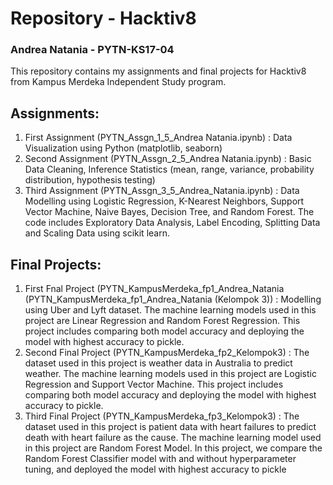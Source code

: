 
# Repository - Hacktiv8 </br>
### Andrea Natania - PYTN-KS17-04

This repository contains my assignments and final projects for Hacktiv8 from Kampus Merdeka Independent Study program. </br>

## **Assignments:**
1. First Assignment (PYTN_Assgn_1_5_Andrea Natania.ipynb) : Data Visualization using Python (matplotlib, seaborn)
2. Second Assignment (PYTN_Assgn_2_5_Andrea Natania.ipynb) : Basic Data Cleaning,  Inference Statistics (mean, range, variance, probability distribution, hypothesis testing)
3. Third Assignment (PYTN_Assgn_3_5_Andrea_Natania.ipynb) : Data Modelling using Logistic Regression, K-Nearest Neighbors, Support Vector Machine, Naive Bayes, Decision Tree, and Random Forest. The code includes Exploratory Data Analysis, Label Encoding, Splitting Data and Scaling Data using scikit learn.

## **Final Projects:**
1. First Fnal Project (PYTN_KampusMerdeka_fp1_Andrea_Natania (PYTN_KampusMerdeka_fp1_Andrea_Natania (Kelompok 3)) : Modelling using Uber and Lyft dataset. The machine learning models used in this project are Linear Regression and Random Forest Regression. This project includes comparing both model accuracy and deploying the model with highest accuracy to pickle.
2. Second Final Project (PYTN_KampusMerdeka_fp2_Kelompok3) : The dataset used in this project is weather data in Australia to predict weather. The machine learning models used in this project are Logistic Regression and Support Vector Machine. This project includes comparing both model accuracy and deploying the model with highest accuracy to pickle.
3. Third Final Project (PYTN_KampusMerdeka_fp3_Kelompok3) : The dataset used in this project is patient data with heart failures to predict death with heart failure as the cause. The machine learning model used in this project are Random Forest Model. In this project, we compare the Random Forest Classifier model with and without hyperparameter tuning, and deployed the model with highest accuracy to pickle

   
